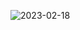 ![2023-02-18](https://user-images.githubusercontent.com/122974830/219871350-27859bd1-a23f-4b14-b6b3-ddf9a304c030.png)
